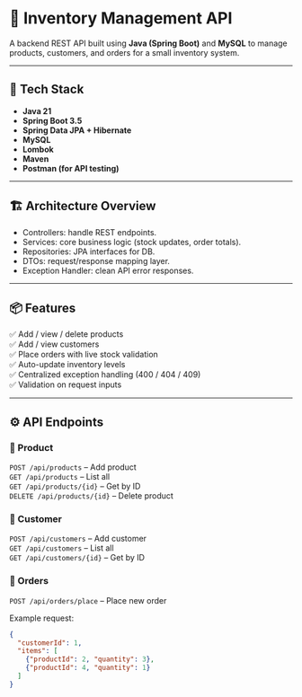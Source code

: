 # 🧩 Inventory Management API

A backend REST API built using **Java (Spring Boot)** and **MySQL** to manage products, customers, and orders for a small inventory system.

---

## 🚀 Tech Stack
- **Java 21**
- **Spring Boot 3.5**
- **Spring Data JPA + Hibernate**
- **MySQL**
- **Lombok**
- **Maven**
- **Postman (for API testing)**

---

## 🏗️ Architecture Overview

- Controllers: handle REST endpoints.  
- Services: core business logic (stock updates, order totals).  
- Repositories: JPA interfaces for DB.  
- DTOs: request/response mapping layer.  
- Exception Handler: clean API error responses.

---

## 📦 Features
✅ Add / view / delete products  
✅ Add / view customers  
✅ Place orders with live stock validation  
✅ Auto-update inventory levels  
✅ Centralized exception handling (400 / 404 / 409)  
✅ Validation on request inputs  

---

## ⚙️ API Endpoints

### 🧱 Product
`POST /api/products` – Add product  
`GET /api/products` – List all  
`GET /api/products/{id}` – Get by ID  
`DELETE /api/products/{id}` – Delete product  

### 👥 Customer
`POST /api/customers` – Add customer  
`GET /api/customers` – List all  
`GET /api/customers/{id}` – Get by ID  

### 🛒 Orders
`POST /api/orders/place` – Place new order  

Example request:
```json
{
  "customerId": 1,
  "items": [
    {"productId": 2, "quantity": 3},
    {"productId": 4, "quantity": 1}
  ]
}

